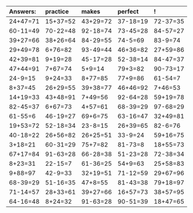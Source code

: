 | Answers: | practice | makes | perfect | ! |
| :--- | :--- | :--- | :--- | :--- |
| 24+47=71 | 15+37=52 | 43+29=72 | 37-18=19 | 72-37=35 | 
| 60-11=49 | 70-22=48 | 92-18=74 | 73-45=28 | 84-57=27 | 
| 39+27=66 | 38+26=64 | 84-29=55 | 74-5=69 | 83-9=74 | 
| 29+49=78 | 6+76=82 | 93-49=44 | 46+36=82 | 27+59=86 | 
| 42+39=81 | 9+19=28 | 45-17=28 | 52-38=14 | 84-47=37 | 
| 47+44=91 | 7+67=74 | 5+9=14 | 79+3=82 | 90-73=17 | 
| 24-9=15 | 9+24=33 | 8+77=85 | 77+9=86 | 61-54=7 | 
| 8+37=45 | 26+29=55 | 39+38=77 | 46+46=92 | 7+46=53 | 
| 14+19=33 | 43+48=91 | 7+49=56 | 92-64=28 | 59+19=78 | 
| 82-45=37 | 6+67=73 | 4+57=61 | 68-39=29 | 97-68=29 | 
| 61-55=6 | 46-19=27 | 69+6=75 | 63-16=47 | 32+49=81 | 
| 19+53=72 | 52-18=34 | 23-8=15 | 26+39=65 | 82-6=76 | 
| 40-18=22 | 26+56=82 | 26+25=51 | 33-9=24 | 59+16=75 | 
| 3+18=21 | 60-31=29 | 75+7=82 | 81-73=8 | 18+55=73 | 
| 67+17=84 | 91-63=28 | 66-28=38 | 51-23=28 | 72-38=34 | 
| 8+23=31 | 22-15=7 | 61-36=25 | 54+9=63 | 25+58=83 | 
| 9+88=97 | 42-9=33 | 32+19=51 | 71-12=59 | 29+67=96 | 
| 68-39=29 | 51-16=35 | 47+8=55 | 81-43=38 | 79+18=97 | 
| 71-14=57 | 28+33=61 | 39+27=66 | 16+57=73 | 38+57=95 | 
| 64-16=48 | 8+24=32 | 91-63=28 | 90-51=39 | 18+47=65 | 
